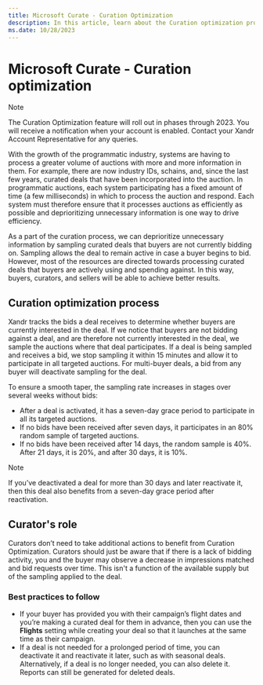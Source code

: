 ```yaml
---
title: Microsoft Curate - Curation Optimization
description: In this article, learn about the Curation optimization process in detail.
ms.date: 10/28/2023
---
```


# Microsoft Curate - Curation optimization

> [!NOTE]
> The Curation Optimization feature will roll out in phases through 2023. You will receive a notification when your account is enabled. Contact your Xandr Account Representative for any queries.

With the growth of the programmatic industry, systems are having to process a greater volume of auctions with more and more information in
them. For example, there are now industry IDs, schains, and, since the last few years, curated deals that have been incorporated into the
auction. In programmatic auctions, each system participating has a fixed amount of time (a few milliseconds) in which to process the auction and respond. Each system must therefore ensure that it processes auctions as efficiently as possible and deprioritizing unnecessary information is one way to drive efficiency.

As a part of the curation process, we can deprioritize unnecessary information by sampling curated deals that buyers are not currently
bidding on. Sampling allows the deal to remain active in case a buyer begins to bid. However, most of the resources are directed towards
processing curated deals that buyers are actively using and spending against. In this way, buyers, curators, and sellers will be able to achieve better results.

## Curation optimization process

Xandr tracks the bids a deal receives to determine whether buyers are currently interested in the deal. If we notice that buyers are not bidding against a deal, and are therefore not currently interested in the deal, we sample the auctions where that deal participates. If a deal is being sampled and receives a bid, we stop sampling it within 15 minutes and allow it to participate in all targeted auctions. For multi-buyer deals, a bid from any buyer will deactivate sampling for the deal.

To ensure a smooth taper, the sampling rate increases in stages over several weeks without bids:

- After a deal is activated, it has a seven-day grace period to participate in all its targeted auctions.
- If no bids have been received after seven days, it participates in an 80% random sample of targeted auctions.
- If no bids have been received after 14 days, the random sample is 40%. After 21 days, it is 20%, and after 30 days, it is 10%.

> [!NOTE]
> If you’ve deactivated a deal for more than 30 days and later reactivate it, then this deal also benefits from a seven-day grace period after reactivation.

## Curator's role

Curators don’t need to take additional actions to benefit from Curation Optimization. Curators should just be aware that if there is a lack of bidding activity, you and the buyer may observe a decrease in impressions matched and bid requests over time. This isn't a function of the available supply but of the sampling applied to the deal.

### Best practices to follow

- If your buyer has provided you with their campaign’s flight dates and you’re making a curated deal for them in advance, then you can use the **Flights** setting while creating your deal so that it launches at the same time as their campaign.
- If a deal is not needed for a prolonged period of time, you can deactivate it and reactivate it later, such as with seasonal deals. Alternatively, if a deal is no longer needed, you can also delete it. Reports can still be generated for deleted deals.
